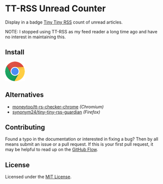 # TT-RSS Unread Counter

Display in a badge [Tiny Tiny RSS](https://tt-rss.org/) count of unread articles.

NOTE: I stopped using TT-RSS as my feed reader a long time ago and have no interest in maintaining this.

## Install
[![Chrome](img/chrome.png "Chrome")](https://chrome.google.com/webstore/detail/tt-rss-unread-counter/gmehniamdebnmcckmfiedgfnijhhcldb)

## Alternatives
- [moneytoo/tt-rs-checker-chrome](https://github.com/moneytoo/tt-rss-checker-chrome) *(Chromium)*
- [synonym24/tiny-tiny-rss-guardian](https://bitbucket.org/synonym24/tiny-tiny-rss-guardian) *(Firefox)*

## Contributing
Found a typo in the documentation or interested in fixing a bug? Then by all means submit an issue or a pull request. If this is your first pull request, it may be helpful to read up on the [GitHub Flow](https://guides.github.com/introduction/flow/).

## License
Licensed under the [MIT License](LICENSE).
